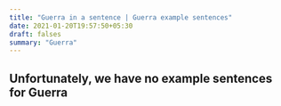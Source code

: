 ```yaml
---
title: "Guerra in a sentence | Guerra example sentences"
date: 2021-01-20T19:57:50+05:30
draft: falses
summary: "Guerra"
---
```

## Unfortunately, we have no example sentences for Guerra                 
